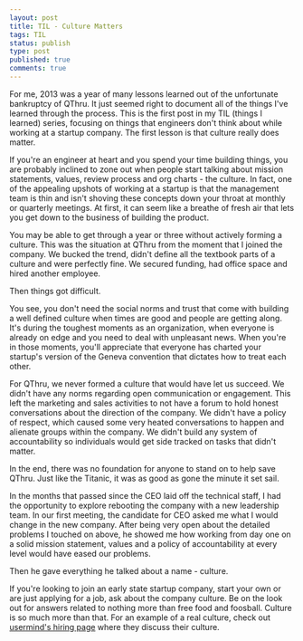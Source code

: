 ```yaml
---
layout: post
title: TIL - Culture Matters
tags: TIL
status: publish
type: post
published: true
comments: true
---
```

For me, 2013 was a year of many lessons learned out of the unfortunate bankruptcy
of QThru. It just seemed right to document all of the things I\'ve learned through
the process. This is the first post in my TIL (things I learned) series, focusing 
on things that engineers don\'t think about while working at a startup company. The 
first lesson is that culture really does matter.

<!--EndExcerpt-->

If you\'re an engineer at heart and you spend your time building things, you are 
probably inclined to zone out when people start talking about mission statements,
values, review process and org charts - the culture. In fact, one of the appealing 
upshots of working at a startup is that the management team is thin and isn\'t 
shoving these concepts down your throat at monthly or quarterly meetings. At first, 
it can seem like a breathe of fresh air that lets you get down to the business of 
building the product.

You may be able to get through a year or three without actively forming a culture. 
This was the situation at QThru from the moment that I joined the company. We bucked 
the trend, didn\'t define all the textbook parts of a culture and were perfectly fine. 
We secured funding, had office space and hired another employee.

Then things got difficult.

You see, you don\'t need the social norms and trust that come with building a well
defined culture when times are good and people are getting along. It\'s during the
toughest moments as an organization, when everyone is already on edge and you need
to deal with unpleasant news. When you\'re in those moments, you\'ll appreciate that
everyone has charted your startup\'s version of the Geneva convention that dictates
how to treat each other.

For QThru, we never formed a culture that would have let us succeed. We didn\'t have
any norms regarding open communication or engagement. This left the marketing and
sales activities to not have a forum to hold honest conversations about the direction
of the company. We didn\'t have a policy of respect, which caused some very heated 
conversations to happen and alienate groups within the company. We didn\'t build
any system of accountability so individuals would get side tracked on tasks that
didn\'t matter.

In the end, there was no foundation for anyone to stand on to help save QThru. Just
like the Titanic, it was as good as gone the minute it set sail.

In the months that passed since the CEO laid off the technical staff, I had the
opportunity to explore rebooting the company with a new leadership team. In our
first meeting, the candidate for CEO asked me what I would change in the new
company. After being very open about the detailed problems I touched on above, he
showed me how working from day one on a solid mission statement, values and a
policy of accountability at every level would have eased our problems.

Then he gave everything he talked about a name - culture.

If you\'re looking to join an early state startup company, start your own or
are just applying for a job, ask about the company culture. Be on the look
out for answers related to nothing more than free food and foosball. Culture is
so much more than that. For an example of a real culture, check out 
[usermind\'s hiring page][usermind] where they discuss their culture. 

[usermind]: http://www.usermind.com/hiring.html